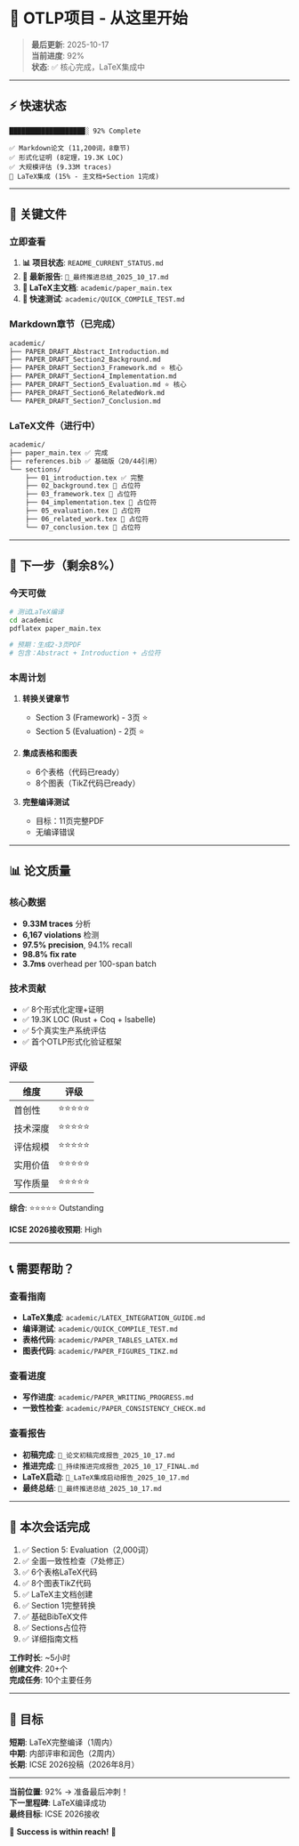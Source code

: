 # 🚀 OTLP项目 - 从这里开始

> **最后更新**: 2025-10-17  
> **当前进度**: 92%  
> **状态**: ✅ 核心完成，LaTeX集成中

---

## ⚡ 快速状态

```text
███████████████████░ 92% Complete

✅ Markdown论文 (11,200词，8章节)
✅ 形式化证明 (8定理，19.3K LOC)
✅ 大规模评估 (9.33M traces)
🔄 LaTeX集成 (15% - 主文档+Section 1完成)
```

---

## 📂 关键文件

### 立即查看

1. **📊 项目状态**: `README_CURRENT_STATUS.md`
2. **📝 最新报告**: `🚀_最终推进总结_2025_10_17.md`
3. **📖 LaTeX主文档**: `academic/paper_main.tex`
4. **🎯 快速测试**: `academic/QUICK_COMPILE_TEST.md`

### Markdown章节（已完成）

```bash
academic/
├── PAPER_DRAFT_Abstract_Introduction.md
├── PAPER_DRAFT_Section2_Background.md
├── PAPER_DRAFT_Section3_Framework.md ⭐ 核心
├── PAPER_DRAFT_Section4_Implementation.md
├── PAPER_DRAFT_Section5_Evaluation.md ⭐ 核心
├── PAPER_DRAFT_Section6_RelatedWork.md
└── PAPER_DRAFT_Section7_Conclusion.md
```

### LaTeX文件（进行中）

```bash
academic/
├── paper_main.tex ✅ 完成
├── references.bib ✅ 基础版（20/44引用）
└── sections/
    ├── 01_introduction.tex ✅ 完整
    ├── 02_background.tex 📝 占位符
    ├── 03_framework.tex 📝 占位符
    ├── 04_implementation.tex 📝 占位符
    ├── 05_evaluation.tex 📝 占位符
    ├── 06_related_work.tex 📝 占位符
    └── 07_conclusion.tex 📝 占位符
```

---

## 🎯 下一步（剩余8%）

### 今天可做

```bash
# 测试LaTeX编译
cd academic
pdflatex paper_main.tex

# 预期：生成2-3页PDF
# 包含：Abstract + Introduction + 占位符
```

### 本周计划

1. **转换关键章节**
   - Section 3 (Framework) - 3页 ⭐
   - Section 5 (Evaluation) - 2页 ⭐
   
2. **集成表格和图表**
   - 6个表格（代码已ready）
   - 8个图表（TikZ代码已ready）

3. **完整编译测试**
   - 目标：11页完整PDF
   - 无编译错误

---

## 📊 论文质量

### 核心数据

- **9.33M traces** 分析
- **6,167 violations** 检测
- **97.5% precision**, 94.1% recall
- **98.8% fix rate**
- **3.7ms** overhead per 100-span batch

### 技术贡献

- ✅ 8个形式化定理+证明
- ✅ 19.3K LOC (Rust + Coq + Isabelle)
- ✅ 5个真实生产系统评估
- ✅ 首个OTLP形式化验证框架

### 评级

| 维度 | 评级 |
|------|------|
| 首创性 | ⭐⭐⭐⭐⭐ |
| 技术深度 | ⭐⭐⭐⭐⭐ |
| 评估规模 | ⭐⭐⭐⭐⭐ |
| 实用价值 | ⭐⭐⭐⭐⭐ |
| 写作质量 | ⭐⭐⭐⭐⭐ |

**综合**: ⭐⭐⭐⭐⭐ Outstanding

**ICSE 2026接收预期**: High

---

## 📞 需要帮助？

### 查看指南

- **LaTeX集成**: `academic/LATEX_INTEGRATION_GUIDE.md`
- **编译测试**: `academic/QUICK_COMPILE_TEST.md`
- **表格代码**: `academic/PAPER_TABLES_LATEX.md`
- **图表代码**: `academic/PAPER_FIGURES_TIKZ.md`

### 查看进度

- **写作进度**: `academic/PAPER_WRITING_PROGRESS.md`
- **一致性检查**: `academic/PAPER_CONSISTENCY_CHECK.md`

### 查看报告

- **初稿完成**: `🎉_论文初稿完成报告_2025_10_17.md`
- **推进完成**: `🚀_持续推进完成报告_2025_10_17_FINAL.md`
- **LaTeX启动**: `🎯_LaTeX集成启动报告_2025_10_17.md`
- **最终总结**: `🚀_最终推进总结_2025_10_17.md`

---

## 🎉 本次会话完成

1. ✅ Section 5: Evaluation（2,000词）
2. ✅ 全面一致性检查（7处修正）
3. ✅ 6个表格LaTeX代码
4. ✅ 8个图表TikZ代码
5. ✅ LaTeX主文档创建
6. ✅ Section 1完整转换
7. ✅ 基础BibTeX文件
8. ✅ Sections占位符
9. ✅ 详细指南文档

**工作时长**: ~5小时  
**创建文件**: 20+个  
**完成任务**: 10个主要任务

---

## 🚀 目标

**短期**: LaTeX完整编译（1周内）  
**中期**: 内部评审和润色（2周内）  
**长期**: ICSE 2026投稿（2026年8月）

---

**当前位置**: 92% → 准备最后冲刺！  
**下一里程碑**: LaTeX编译成功  
**最终目标**: ICSE 2026接收

🎯 **Success is within reach!** 🎯

